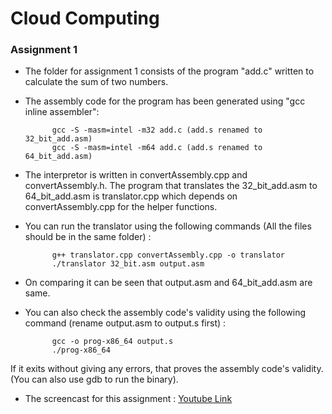 # Cloud Computing

### Assignment 1

* The folder for assignment 1 consists of the program "add.c" written to calculate the sum of two numbers.

* The assembly code for the program has been generated using "gcc inline assembler":

            gcc -S -masm=intel -m32 add.c (add.s renamed to 32_bit_add.asm)
            gcc -S -masm=intel -m64 add.c (add.s renamed to 64_bit_add.asm)

* The interpretor is written in convertAssembly.cpp and convertAssembly.h. The program that translates the 32_bit_add.asm to 64_bit_add.asm is translator.cpp which depends on convertAssembly.cpp for the helper functions.

* You can run the translator using the following commands (All the files should be in the same folder) :

            g++ translator.cpp convertAssembly.cpp -o translator
            ./translator 32_bit.asm output.asm

* On comparing it can be seen that output.asm and 64_bit_add.asm are same.

* You can also check the assembly code's validity using the following command (rename output.asm to output.s first) :

            gcc -o prog-x86_64 output.s
            ./prog-x86_64

If it exits without giving any errors, that proves the assembly code's validity. (You can also use gdb to run the binary).

* The screencast for this assignment : [Youtube Link](https://www.youtube.com/channel/UCxP0zXl4hYLcb5qqAVnFjiw/videos)                                                                                
